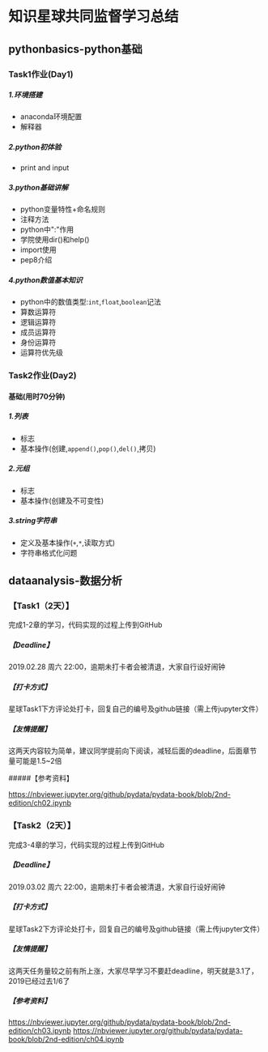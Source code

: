 # 知识星球共同监督学习总结
## pythonbasics-python基础
### Task1作业(Day1)
##### 1.环境搭建
* anaconda环境配置
* 解释器

##### 2.python初体验
* print and input

##### 3.python基础讲解
* python变量特性+命名规则
* 注释方法
* python中":"作用
* 学院使用dir()和help()
* import使用
* pep8介绍

##### 4.python数值基本知识
* python中的数值类型:`int`,`float`,`boolean`记法
* 算数运算符
* 逻辑运算符
* 成员运算符
* 身份运算符
* 运算符优先级

### Task2作业(Day2)
#### 基础(用时70分钟)
##### 1.列表
* 标志
* 基本操作(创建,`append()`,`pop()`,`del()`,拷贝)
##### 2.元组
* 标志
* 基本操作(创建及不可变性)
##### 3.string字符串
* 定义及基本操作(`+`,`*`,读取方式)
* 字符串格式化问题


## dataanalysis-数据分析
### 【Task1（2天）】

完成1-2章的学习，代码实现的过程上传到GitHub

##### 【Deadline】

2019.02.28 周六 22:00，逾期未打卡者会被清退，大家自行设好闹钟

##### 【打卡方式】

星球Task1下方评论处打卡，回复自己的编号及github链接（需上传jupyter文件）

##### 【友情提醒】

这两天内容较为简单，建议同学提前向下阅读，减轻后面的deadline，后面章节量可能是1.5~2倍

#####【参考资料】

https://nbviewer.jupyter.org/github/pydata/pydata-book/blob/2nd-edition/ch02.ipynb

### 【Task2（2天）】

完成3-4章的学习，代码实现的过程上传到GitHub

##### 【Deadline】

2019.03.02 周六 22:00，逾期未打卡者会被清退，大家自行设好闹钟

##### 【打卡方式】

星球Task2下方评论处打卡，回复自己的编号及github链接（需上传jupyter文件） 

##### 【友情提醒】

这两天任务量较之前有所上涨，大家尽早学习不要赶deadline，明天就是3.1了，2019已经过去1/6了

##### 【参考资料】

https://nbviewer.jupyter.org/github/pydata/pydata-book/blob/2nd-edition/ch03.ipynb
https://nbviewer.jupyter.org/github/pydata/pydata-book/blob/2nd-edition/ch04.ipynb